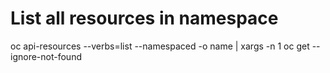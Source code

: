 # List all resources in namespace
oc api-resources --verbs=list --namespaced -o name  | xargs -n 1 oc get --ignore-not-found
